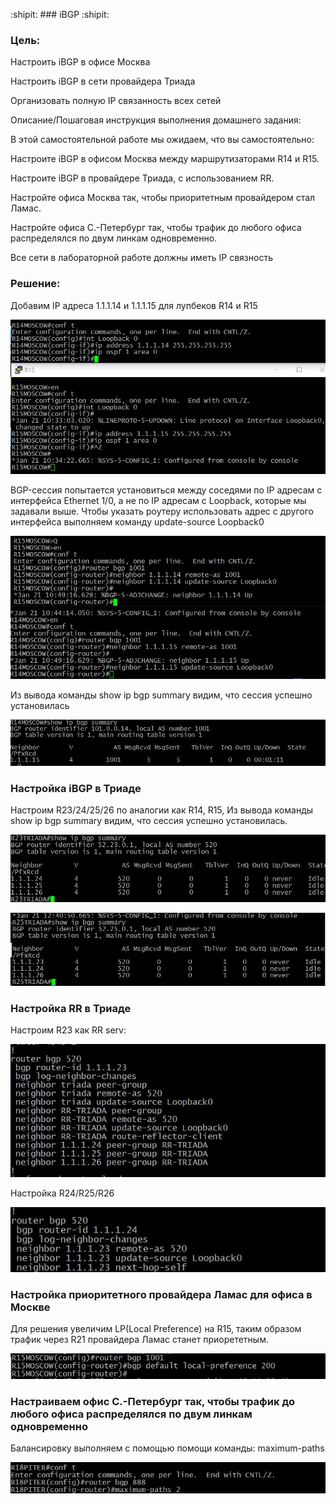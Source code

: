 :shipit: ### iBGP :shipit:

### Цель:
 Настроить iBGP в офисе Москва

 Настроить iBGP в сети провайдера Триада

 Организовать полную IP связанность всех сетей

 Описание/Пошаговая инструкция выполнения домашнего задания:

  В этой самостоятельной работе мы ожидаем, что вы самостоятельно:

 Настроите iBGP в офисом Москва между маршрутизаторами R14 и R15.

 Настроите iBGP в провайдере Триада, с использованием RR.
 
 Настройте офиса Москва так, чтобы приоритетным провайдером стал Ламас.

Настройте офиса С.-Петербург так, чтобы трафик до любого офиса распределялся по двум линкам одновременно.

 Все сети в лабораторной работе должны иметь IP связность

### Решение:

Добавим IP адреса 1.1.1.14 и 1.1.1.15 для лупбеков R14 и R15

![alt text](https://github.com/Eliminir/OTUS-LABS-PROF/blob/main/LAB10/1.JPG)

 BGP-сессия попытается установиться между соседями по IP адресам с интерфейса Ethernet 1/0, а не по IP адресам с Loopback, которые мы задавали выше.   Чтобы указать роутеру использовать адрес с другого интерфейса выполняем команду update-source Loopback0

![alt text](https://github.com/Eliminir/OTUS-LABS-PROF/blob/main/LAB10/2.JPG)


Из вывода команды show ip bgp summary видим, что сессия успешно установилась

![alt text](https://github.com/Eliminir/OTUS-LABS-PROF/blob/main/LAB10/3.JPG)


### Настройка iBGP в Триаде

 Настроим R23/24/25/26 по аналогии как R14, R15, Из вывода команды show ip bgp summary видим, что сессия успешно установилась.

![alt text](https://github.com/Eliminir/OTUS-LABS-PROF/blob/main/LAB10/4.JPG)


![alt text](https://github.com/Eliminir/OTUS-LABS-PROF/blob/main/LAB10/5.JPG)


### Настройка RR в Триаде

Настроим R23 как RR serv:

![alt text](https://github.com/Eliminir/OTUS-LABS-PROF/blob/main/LAB10/6.JPG)

Настройка R24/R25/R26

![alt text](https://github.com/Eliminir/OTUS-LABS-PROF/blob/main/LAB10/7.JPG)


### Настройка приоритетного провайдера Ламас для офиса в Москве

Для решения увеличим LP(Local Preference) на R15, таким образом трафик через R21 провайдера Ламас станет приорететным.

![alt text](https://github.com/Eliminir/OTUS-LABS-PROF/blob/main/LAB10/8.JPG)

### Настраиваем офис С.-Петербург так, чтобы трафик до любого офиса распределялся по двум линкам одновременно

Балансировку выполняем с помощью помощи команды: maximum-paths

![alt text](https://github.com/Eliminir/OTUS-LABS-PROF/blob/main/LAB10/9.JPG)

